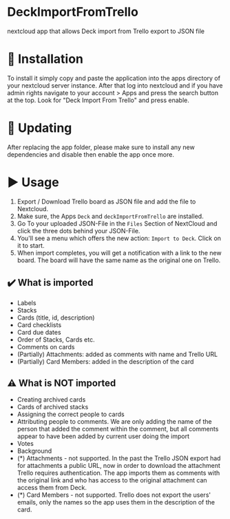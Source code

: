 # DeckImportFromTrello
nextcloud app that allows Deck import from Trello export to JSON file

# :rocket: Installation

To install it simply copy and paste the application into the apps directory of your nextcloud server instance. 
After that log into nextcloud and if you have admin rights navigate to your account > Apps and press the search button at the top.
Look for "Deck Import From Trello" and press enable. 

# :arrows_counterclockwise: Updating

After replacing the app folder, please make sure to install any new dependencies and disable then enable the app once more.

# :arrow_forward: Usage

1. Export / Download Trello board as JSON file and add the file to Nextcloud.
2. Make sure, the Apps `Deck` and `deckImportFromTrello` are installed.
3. Go To your uploaded JSON-File in the `Files` Section of NextCloud and click the three dots behind your JSON-File.
4. You'll see a menu which offers the new action: `Import to Deck`. Click on it to start. 
5. When import completes, you will get a notification with a link to the new board. The board will have the same name as the original one on Trello.

## :heavy_check_mark: What is imported

* Labels
* Stacks
* Cards (title, id, description)
* Card checklists
* Card due dates
* Order of Stacks, Cards etc.
* Comments on cards
* (Partially) Attachments: added as comments with name and Trello URL
* (Partially) Card Members: added in the description of the card

## :warning: What is NOT imported

* Creating archived cards
* Cards of archived stacks
* Assigning the correct people to cards
* Attributing people to comments. We are only adding the name of the person that added the comment within the comment, but all comments appear to have been added by current user doing the import
* Votes
* Background
* (*) Attachments - not supported. In the past the Trello JSON export had for attachments a public URL, now in order to download the attachment Trello requires authentication. The app imports them as comments with the original link and who has access to the original attachment can access them from Deck.
* (*) Card Members - not supported. Trello does not export the users' emails, only the names so the app uses them in the description of the card.
